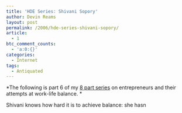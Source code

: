 ```yaml
---
title: 'HDE Series: Shivani Sopory'
author: Devin Reams
layout: post
permalink: /2006/hde-series-shivani-sopory/
article:
  - 1
btc_comment_counts:
  - 'a:0:{}'
categories:
  - Internet
tags:
  - Antiquated
---
```

*The following is part 6 of my [8 part series][1] on entrepreneurs and their attempts at work-life balance. *

Shivani knows how hard it is to achieve balance: she hasn

 [1]: http://devinreams.com/articles/